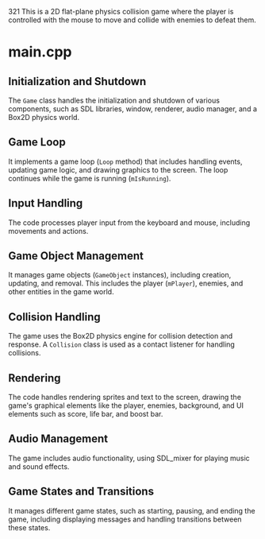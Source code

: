 321
This is a 2D flat-plane physics collision game where the player is controlled with the mouse to move and collide with enemies to defeat them.

# main.cpp

## Initialization and Shutdown
The `Game` class handles the initialization and shutdown of various components, such as SDL libraries, window, renderer, audio manager, and a Box2D physics world.

## Game Loop
It implements a game loop (`Loop` method) that includes handling events, updating game logic, and drawing graphics to the screen. The loop continues while the game is running (`mIsRunning`).

## Input Handling
The code processes player input from the keyboard and mouse, including movements and actions.

## Game Object Management
It manages game objects (`GameObject` instances), including creation, updating, and removal. This includes the player (`mPlayer`), enemies, and other entities in the game world.

## Collision Handling
The game uses the Box2D physics engine for collision detection and response. A `Collision` class is used as a contact listener for handling collisions.

## Rendering
The code handles rendering sprites and text to the screen, drawing the game's graphical elements like the player, enemies, background, and UI elements such as score, life bar, and boost bar.

## Audio Management
The game includes audio functionality, using SDL_mixer for playing music and sound effects.

## Game States and Transitions
It manages different game states, such as starting, pausing, and ending the game, including displaying messages and handling transitions between these states.
